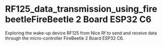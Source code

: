 # RF125_data_transmission_using_firebeetleFireBeetle 2 Board ESP32 C6
Exploring the wake-up device RF125 from Nice Rf to send and receive data through the micro-controller FireBeetle 2 Board ESP32 C6.

